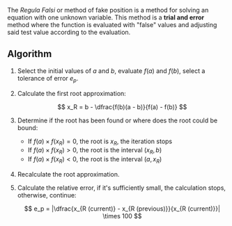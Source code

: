 The *Regula Falsi* or method of fake position is a method for solving an equation with one unknown variable. This method is a **trial and error** method where the function is evaluated with "false" values and adjusting said test value according to the evaluation.

## Algorithm

1. Select the initial values of $a$ and $b$, evaluate $f(a)$ and $f(b)$, select a tolerance of error $e_p$.
2. Calculate the first root approximation:

    $$
    x_R = b - \dfrac{f(b)(a - b)}{f(a) - f(b)}
    $$
    
3. Determine if the root has been found or where does the root could be bound:
    - If $f(a) \times f(x_R) = 0$, the root is $x_R$, the iteration stops
    - If $f(a) \times f(x_R) \gt 0$, the root is the interval $(x_R, b)$
    - If $f(a) \times f(x_R) \lt 0$, the root is the interval $(a, x_R)$
4. Recalculate the root approximation.
5. Calculate the relative error, if it's sufficiently small, the calculation stops, otherwise, continue:

    $$
    e_p = |\dfrac{x_{R (current)} - x_{R (previous)}}{x_{R (current)}}| \times 100
    $$